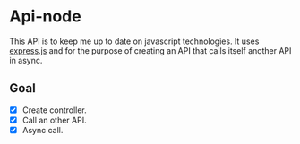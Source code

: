 # Api-node

This API is to keep me up to date on javascript technologies. It uses [express.js](https://expressjs.com/) and for the purpose of creating an API that calls itself another API in async.

## Goal

- [x] Create controller.
- [x] Call an other API.
- [x] Async call.
